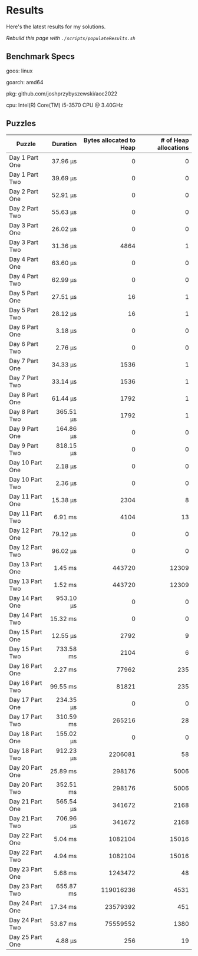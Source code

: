# Results

Here's the latest results for my solutions.

_Rebuild this page with `./scripts/populateResults.sh`_

## Benchmark Specs

goos: linux

goarch: amd64

pkg: github.com/joshprzybyszewski/aoc2022

cpu: Intel(R) Core(TM) i5-3570 CPU @ 3.40GHz


## Puzzles

|Puzzle|Duration|Bytes allocated to Heap|# of Heap allocations|
|-|-:|-:|-:|
|Day 1 Part One|37.96 µs|0|0|
|Day 1 Part Two|39.69 µs|0|0|
|Day 2 Part One|52.91 µs|0|0|
|Day 2 Part Two|55.63 µs|0|0|
|Day 3 Part One|26.02 µs|0|0|
|Day 3 Part Two|31.36 µs|4864|1|
|Day 4 Part One|63.60 µs|0|0|
|Day 4 Part Two|62.99 µs|0|0|
|Day 5 Part One|27.51 µs|16|1|
|Day 5 Part Two|28.12 µs|16|1|
|Day 6 Part One|3.18 µs|0|0|
|Day 6 Part Two|2.76 µs|0|0|
|Day 7 Part One|34.33 µs|1536|1|
|Day 7 Part Two|33.14 µs|1536|1|
|Day 8 Part One|61.44 µs|1792|1|
|Day 8 Part Two|365.51 µs|1792|1|
|Day 9 Part One|164.86 µs|0|0|
|Day 9 Part Two|818.15 µs|0|0|
|Day 10 Part One|2.18 µs|0|0|
|Day 10 Part Two|2.36 µs|0|0|
|Day 11 Part One|15.38 µs|2304|8|
|Day 11 Part Two|6.91 ms|4104|13|
|Day 12 Part One|79.12 µs|0|0|
|Day 12 Part Two|96.02 µs|0|0|
|Day 13 Part One|1.45 ms|443720|12309|
|Day 13 Part Two|1.52 ms|443720|12309|
|Day 14 Part One|953.10 µs|0|0|
|Day 14 Part Two|15.32 ms|0|0|
|Day 15 Part One|12.55 µs|2792|9|
|Day 15 Part Two|733.58 ms|2104|6|
|Day 16 Part One|2.27 ms|77962|235|
|Day 16 Part Two|99.55 ms|81821|235|
|Day 17 Part One|234.35 µs|0|0|
|Day 17 Part Two|310.59 ms|265216|28|
|Day 18 Part One|155.02 µs|0|0|
|Day 18 Part Two|912.23 µs|2206081|58|
|Day 20 Part One|25.89 ms|298176|5006|
|Day 20 Part Two|352.51 ms|298176|5006|
|Day 21 Part One|565.54 µs|341672|2168|
|Day 21 Part Two|706.96 µs|341672|2168|
|Day 22 Part One|5.04 ms|1082104|15016|
|Day 22 Part Two|4.94 ms|1082104|15016|
|Day 23 Part One|5.68 ms|1243472|48|
|Day 23 Part Two|655.87 ms|119016236|4531|
|Day 24 Part One|17.34 ms|23579392|451|
|Day 24 Part Two|53.87 ms|75559552|1380|
|Day 25 Part One|4.88 µs|256|19|
